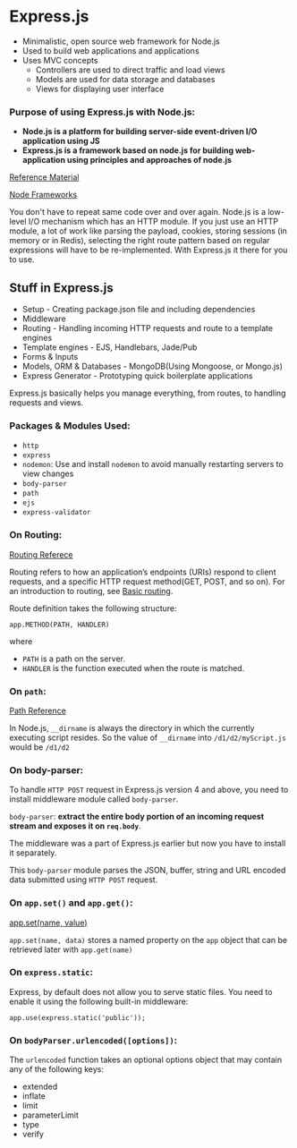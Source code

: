 # Express.js

* Minimalistic, open source web framework for Node.js
* Used to build web applications and applications
* Uses MVC concepts
  * Controllers are used to direct traffic and load views
  * Models are used for data storage and databases
  * Views for displaying user interface

### Purpose of using Express.js with Node.js:

* **Node.js is a platform for building server-side event-driven I/O application using JS**
* **Express.js is a framework based on node.js for building web-application using principles and approaches of node.js**

[Reference Material](https://stackoverflow.com/questions/12616153/what-is-express-js)

[Node Frameworks](http://nodeframework.com/)

You don't have to repeat same code over and over again. Node.js is a low-level I/O mechanism which has an HTTP module. If you just use an HTTP module, a lot of work like parsing the payload, cookies, storing sessions (in memory or in Redis), selecting the right route pattern based on regular expressions will have to be re-implemented. With Express.js it there for you to use.

## Stuff in Express.js

* Setup - Creating package.json file and including dependencies
* Middleware
* Routing - Handling incoming HTTP requests and route to a template engines
* Template engines - EJS, Handlebars, Jade/Pub
* Forms & Inputs
* Models, ORM & Databases - MongoDB(Using Mongoose, or Mongo.js)
* Express Generator - Prototyping quick boilerplate applications

Express.js basically helps you manage everything, from routes, to handling requests and views.

### Packages & Modules Used:

* `http`
* `express`
* `nodemon`: Use and install `nodemon` to avoid manually restarting servers to view changes
* `body-parser`
* `path`
* `ejs`
* `express-validator`

### On Routing:

[Routing Referece](https://expressjs.com/en/guide/routing.html)

Routing refers to how an application’s endpoints (URIs) respond to client requests, and a specific HTTP request method(GET, POST, and so on). For an introduction to routing, see [Basic routing](https://expressjs.com/en/starter/basic-routing.html).

Route definition takes the following structure:

````
app.METHOD(PATH, HANDLER)
````
where

* `PATH` is a path on the server.
* `HANDLER` is the function executed when the route is matched.

### On `path`:

[Path Reference](https://www.w3schools.com/nodejs/ref_path.asp)

In Node.js, `__dirname` is always the directory in which the currently executing script resides.
So the value of `__dirname` into `/d1/d2/myScript.js` would be `/d1/d2`

### On body-parser:

To handle `HTTP POST` request in Express.js version 4 and above, you need to install middleware module called `body-parser`.

`body-parser`: **extract the entire body portion of an incoming request stream and exposes it on `req.body`**.

The middleware was a part of Express.js earlier but now you have to install it separately.

This `body-parser` module parses the JSON, buffer, string and URL encoded data submitted using `HTTP POST` request.

### On `app.set()` and `app.get()`:

[app.set(name, value)](http://expressjs.com/en/4x/api.html#app.set)

`app.set(name, data)` stores a named property on the `app` object that can be retrieved later with `app.get(name)`

### On `express.static`:

Express, by default does not allow you to serve static files. You need to enable it using the following built-in middleware:

````
app.use(express.static('public'));
````

### On `bodyParser.urlencoded([options])`:

The `urlencoded` function takes an optional options object that may contain any of the following keys:

* extended
* inflate
* limit
* parameterLimit
* type
* verify
